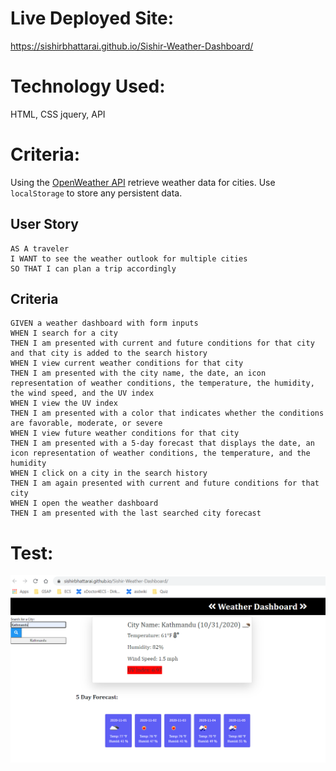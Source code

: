 # Live Deployed Site: 
  https://sishirbhattarai.github.io/Sishir-Weather-Dashboard/

# Technology Used: 
HTML, CSS jquery, API

# Criteria: 

Using the [OpenWeather API](https://openweathermap.org/api) retrieve weather data for cities. Use `localStorage` to store any persistent data.

## User Story

```
AS A traveler
I WANT to see the weather outlook for multiple cities
SO THAT I can plan a trip accordingly
```

## Criteria

```
GIVEN a weather dashboard with form inputs
WHEN I search for a city
THEN I am presented with current and future conditions for that city and that city is added to the search history
WHEN I view current weather conditions for that city
THEN I am presented with the city name, the date, an icon representation of weather conditions, the temperature, the humidity, the wind speed, and the UV index
WHEN I view the UV index
THEN I am presented with a color that indicates whether the conditions are favorable, moderate, or severe
WHEN I view future weather conditions for that city
THEN I am presented with a 5-day forecast that displays the date, an icon representation of weather conditions, the temperature, and the humidity
WHEN I click on a city in the search history
THEN I am again presented with current and future conditions for that city
WHEN I open the weather dashboard
THEN I am presented with the last searched city forecast
```
 # Test:
 
 ![weather dashboard](./assets/images/weather1.PNG)

